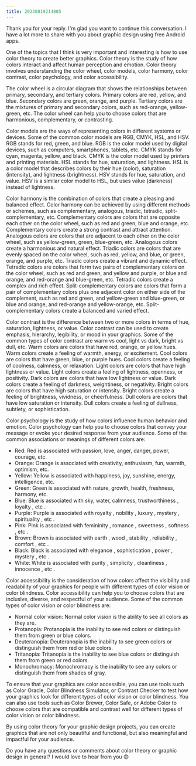 ```yaml
---
title: 20230819214805 
---
```


Thank you for your reply. I'm glad you want to continue this conversation. I have a lot more to share with you about graphic design using free Android apps.

One of the topics that I think is very important and interesting is how to use color theory to create better graphics. Color theory is the study of how colors interact and affect human perception and emotion. Color theory involves understanding the color wheel, color models, color harmony, color contrast, color psychology, and color accessibility.

The color wheel is a circular diagram that shows the relationships between primary, secondary, and tertiary colors. Primary colors are red, yellow, and blue. Secondary colors are green, orange, and purple. Tertiary colors are the mixtures of primary and secondary colors, such as red-orange, yellow-green, etc. The color wheel can help you to choose colors that are harmonious, complementary, or contrasting.

Color models are the ways of representing colors in different systems or devices. Some of the common color models are RGB, CMYK, HSL, and HSV. RGB stands for red, green, and blue. RGB is the color model used by digital devices, such as computers, smartphones, tablets, etc. CMYK stands for cyan, magenta, yellow, and black. CMYK is the color model used by printers and printing materials. HSL stands for hue, saturation, and lightness. HSL is a color model that describes colors by their hue (color), saturation (intensity), and lightness (brightness). HSV stands for hue, saturation, and value. HSV is a similar color model to HSL, but uses value (darkness) instead of lightness.

Color harmony is the combination of colors that create a pleasing and balanced effect. Color harmony can be achieved by using different methods or schemes, such as complementary, analogous, triadic, tetradic, split-complementary, etc. Complementary colors are colors that are opposite each other on the color wheel, such as red and green, blue and orange, etc. Complementary colors create a strong contrast and attract attention. Analogous colors are colors that are adjacent to each other on the color wheel, such as yellow-green,
green,
blue-green,
etc.
Analogous colors create a harmonious and natural effect.
Triadic colors are colors that are evenly spaced on the color wheel,
such as red,
yellow,
and blue,
or green,
orange,
and purple,
etc.
Triadic colors create a vibrant and dynamic effect.
Tetradic colors are colors that form two pairs of complementary colors on the color wheel,
such as red and green,
and yellow and purple,
or blue and orange,
and red-orange and blue-green,
etc.
Tetradic colors create a complex and rich effect.
Split-complementary colors are colors that form a pair of complementary colors plus one adjacent color on either side of the complement,
such as red and green,
and yellow-green and blue-green,
or blue and orange,
and red-orange and yellow-orange,
etc.
Split-complementary colors create a balanced and varied effect.

Color contrast is the difference between two or more colors in terms of hue,
saturation,
lightness,
or value.
Color contrast can be used to create emphasis,
hierarchy,
legibility,
or mood in your graphics.
Some of the common types of color contrast are warm vs cool,
light vs dark,
bright vs dull,
etc.
Warm colors are colors that have red,
orange,
or yellow hues.
Warm colors create a feeling of warmth,
energy,
or excitement.
Cool colors are colors that have green,
blue,
or purple hues.
Cool colors create a feeling of coolness,
calmness,
or relaxation.
Light colors are colors that have high lightness or value.
Light colors create a feeling of lightness,
openness,
or positivity.
Dark colors are colors that have low lightness or value.
Dark colors create a feeling of darkness,
weightiness,
or negativity.
Bright colors are colors that have high saturation or intensity.
Bright colors create a feeling of brightness,
vividness,
or cheerfulness.
Dull colors are colors that have low saturation or intensity.
Dull colors create a feeling of dullness,
subtlety,
or sophistication.

Color psychology is the study of how colors influence human behavior and emotion. Color psychology can help you to choose colors that convey your message or evoke your desired response from your audience. Some of the common associations or meanings of different colors are:

- Red: Red is associated with passion, love, anger, danger, power, courage, etc.
- Orange: Orange is associated with creativity, enthusiasm, fun, warmth, optimism, etc.
- Yellow: Yellow is associated with happiness, joy, sunshine, energy, intelligence, etc.
- Green: Green is associated with nature, growth, health, freshness, harmony, etc.
- Blue: Blue is associated with sky, water, calmness, trustworthiness , loyalty , etc .
- Purple: Purple is associated with royalty , nobility , luxury , mystery , spirituality , etc .
- Pink: Pink is associated with femininity , romance , sweetness , softness , etc .
- Brown: Brown is associated with earth , wood , stability , reliability , comfort , etc .
- Black: Black is associated with elegance , sophistication , power , mystery , etc .
- White: White is associated with purity , simplicity , cleanliness , innocence , etc .

Color accessibility is the consideration of how colors affect the visibility and readability of your graphics for people with different types of color vision or color blindness. Color accessibility can help you to choose colors that are inclusive, diverse, and respectful of your audience. Some of the common types of color vision or color blindness are:

- Normal color vision: Normal color vision is the ability to see all colors as they are.
- Protanopia: Protanopia is the inability to see red colors or distinguish them from green or blue colors.
- Deuteranopia: Deuteranopia is the inability to see green colors or distinguish them from red or blue colors.
- Tritanopia: Tritanopia is the inability to see blue colors or distinguish them from green or red colors.
- Monochromacy: Monochromacy is the inability to see any colors or distinguish them from shades of gray.

To ensure that your graphics are color accessible, you can use tools such as Color Oracle, Color Blindness Simulator, or Contrast Checker to test how your graphics look for different types of color vision or color blindness. You can also use tools such as Color Brewer, Color Safe, or Adobe Color to choose colors that are compatible and contrast well for different types of color vision or color blindness.

By using color theory for your graphic design projects, you can create graphics that are not only beautiful and functional, but also meaningful and impactful for your audience.

Do you have any questions or comments about color theory or graphic design in general? I would love to hear from you 😊